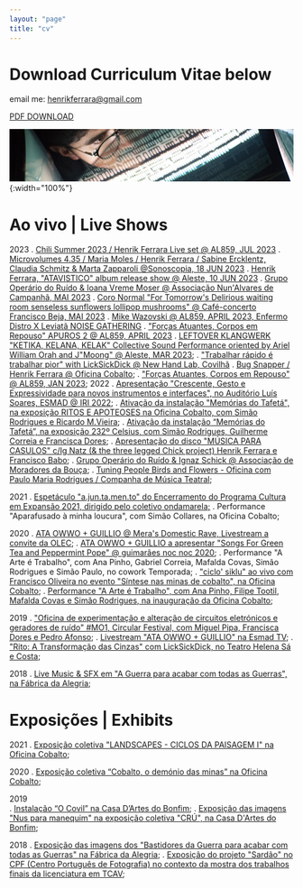 ```yaml
---
layout: "page"
title: "cv"
---
```


# Download Curriculum Vitae below

email me: henrikferrara@gmail.com

[PDF DOWNLOAD](assets/cv/CV_Henrik_01_2023.pdf)

![Banner BC 2019](assets/cv/banner_bandcamp_2019.jpg){:width="100%"}


# Ao vivo | Live Shows
2023
. [Chili Summer 2023 / Henrik Ferrara Live set @ AL859, JUL 2023][ATAWORMCHILI]
. [Microvolumes 4.35 / Maria Moles / Henrik Ferrara / Sabine Ercklentz, Claudia Schmitz & Marta Zapparoli @Sonoscopia, 18 JUN 2023][ATASONOS]
. [Henrik Ferrara, "ATAVISTICO" album release show @ Aleste, 10 JUN 2023][ATAVISTICOALESTE]
. [Grupo Operário do Ruído & Ioana Vreme Moser @ Associação Nun'Alvares de Campanhã, MAI 2023][GORIOANA]
. [Coro Normal "For Tomorrow's Delirious waiting room senseless sunflowers lollipop mushrooms" @ Café-concerto Francisco Beja, MAI 2023][CORONORMAL1]
. [Mike Wazovski @ AL859, APRIL 2023, Enfermo Distro X Leviatã NOISE GATHERING][MIKE]
. ["Forças Atuantes, Corpos em Repouso" APUROS 2 @ AL859, APRIL 2023][FACR22]
. [LEFTOVER KLANGWERK "KETIKA, KELANA, KELAK" Collective Sound Performance oriented by Ariel William Orah and J"Moong" @ Aleste, MAR 2023][KLANGWERK];
. ["Trabalhar rápido é trabalhar pior" with LickSickDick @ New Hand Lab, Covilhã][NHLshow]
. [Bug Snapper / Henrik Ferrara @ Oficina Cobalto][BUGHENRIK];
. ["Forças Atuantes, Corpos em Repouso" @ AL859, JAN 2023][FACR27];
2022
. [Apresentação "Crescente, Gesto e Expressividade para novos instrumentos e interfaces", no Auditório Luís Soares, ESMAD @ IRI 2022](assets/cv/IRI_2022.PNG);
. [Ativação da instalação "Memórias do Tafetá", na exposição RITOS E APOTEOSES na Oficina Cobalto, com Simão Rodrigues e Ricardo M.Vieira][MemoriasTafeta2];
. [Ativação da instalação “Memórias do Tafetá”, na exposição 232º Celsius, com Simão Rodrigues, Guilherme Correia e Francisca Dores][MemoriasTafeta];
. [Apresentação do disco "MÚSICA PARA CASULOS" c/Ig Natz (& the three legged Chick project) Henrik Ferrara e Francisco Babo][CASULOS];
. [Grupo Operário do Ruído & Ignaz Schick @ Associação de Moradores da Bouça][GORIGNAZ];
. [Tuning People Birds and Flowers - Oficina com Paulo Maria Rodrigues / Companha de Música Teatral][BIRDSANDFLOWERS];

2021
. [Espetáculo "a.jun.ta.men.to" do Encerramento do Programa Cultura em Expansão 2021, dirigido pelo coletivo ondamarela;][AJUNTA]
. Performance "Aparafusado à minha loucura", com Simão Collares, na Oficina Cobalto;

2020
. [ATA OWWO + GUILLIO @ Mera's Domestic Rave, Livestream a convite da OLEC][ATAGILOLEC];
. [ATA OWWO + GUILLIO a apresentar "Songs For Green Tea and Peppermint Pope" @ guimarães noc noc 2020][ATAGILNOCNOC];
. Performance "A Arte é Trabalho", com Ana Pinho, Gabriel Correia, Mafalda Covas, Simão Rodrigues e Simão Paulo, no cowork Temporada;
. ["ciclo' siklu" ao vivo com Francisco Oliveira no evento "Síntese nas minas de cobalto", na Oficina Cobalto][SIKLU];
. [Performance "A Arte é Trabalho", com Ana Pinho, Filipe Tootil, Mafalda Covas e Simão Rodrigues, na inauguração da Oficina Cobalto][INAU_COBALTO];

2019
. ["Oficina de experimentação e alteração de circuitos eletrónicos e geradores de ruído" #MO1, Circular Festival, com Miguel Pipa, Francisca Dores e Pedro Afonso][MODOS];
. [Livestream "ATA OWWO + GUILLIO" na Esmad TV][ATAGILESMAD];
. ["Rito: A Transformação das Cinzas" com LickSickDick, no Teatro Helena Sá e Costa](/assets/cv/cartaz_rito_19_lsd.jpg);

2018
. [Live Music & SFX em "A Guerra para acabar com todas as Guerras", na Fábrica da Alegria][AGUERRA];

# Exposições | Exhibits
2021
. [Exposição coletiva "LANDSCAPES - CICLOS DA PAISAGEM I" na Oficina Cobalto](/assets/cv/landscapes2_cobalto_2021.jpg);

2020
. [Exposição coletiva “Cobalto, o demónio das minas” na Oficina Cobalto](/assets/cv/cobalto2020_expo_col.jpg);

2019  
. [Instalação “O Covil” na Casa D’Artes do Bonfim][OCOVIL];
. [Exposição das imagens "Nus para manequim" na exposição coletiva "CRÚ", na Casa D'Artes do Bonfim][LINKNUS];

2018 
. [Exposição das imagens dos "Bastidores da Guerra para acabar com todas as Guerras" na Fábrica da Alegria][FOTOSAGUERRA];
. [Exposição do projeto "Sardão" no CPF (Centro Português de Fotografia) no contexto da mostra dos trabalhos finais da licenciatura em TCAV][FOTOSSARDAO];

[AGUERRA]: https://youtu.be/j26LGHuq4WI
[ATAGILESMAD]: https://youtu.be/tlLY3H3FFDs
[MODOS]: https://www.instagram.com/p/B3-Zv7mJe4n/
[INAU_COBALTO]: https://youtu.be/3XxuQCeeTZw
[SIKLU]: https://youtu.be/FtGh3A-eWp4
[ATAGILNOCNOC]: https://www.thresholdmagazine.pt/2020/10/fotogaleria-ata-owwo-guillio-guimaraes.html
[ATAGILOLEC]: https://youtu.be/aMxW1Y3qvkA
[FOTOSSARDAO]: https://sites.google.com/view/henrik-ferrara/works/photography#h.qat9ir3bz6xm
[FOTOSAGUERRA]: https://sites.google.com/view/henrik-ferrara/works/photography#h.8807bp2yfv47
[LINKNUS]: https://sites.google.com/view/henrik-ferrara/works/photography?authuser=0#h.hvevk8qo9iba
[OCOVIL]: https://youtu.be/VkEyyWvcuZY
[BIRDSANDFLOWERS]:https://www.facebook.com/media/set/?vanity=CulturaEmExpansao&set=a.3182831341945773
[AJUNTA]: https://www.culturaemexpansao.pt/multimedia-detalhe/a-jun-ta-men-to-ondamarela/
[GORIGNAZ]: https://www.culturaemexpansao.pt/sessao/grupo-operario-do-ruido-andamp-ignaz-schick/
[CASULOS]: https://fb.me/e/3dxBC6nRj
[MemoriasTafeta]: https://www.instagram.com/reel/Ck_Rno0Jj0C/
[MemoriasTafeta2]: https://www.instagram.com/p/CmUdbErs8eT/
[FACR27]: https://www.instagram.com/p/CoA8ykUMxYs/
[BUGHENRIK]: https://www.instagram.com/p/CoX8Y4Qsmyc/
[NHLshow]: https://www.instagram.com/p/CqntLqTsbU3/
[KLANGWERK]:https://www.soydivision.berlin/leftover-klangwerk
[MIKE]:https://enfermodistro.blogspot.com/2023/04/noise-gathering-15th-april-al859.html
[GORIOANA]:https://www.culturaemexpansao.pt/en/sessao/grupo-operario-do-ruido-andamp-ioana-vreme-moser/
[ATAVISTICOALESTE]:https://www.facebook.com/photo/?fbid=578500207697139&set=a.419717393575422
[ATASONOS]:https://www.goethe.de/ins/pt/pt/ver.cfm?event_id=24834943
[ATAWORMCHILI]:https://www.instagram.com/p/Cuze0RHIgFR/?img_index=7
[CORONORMAL1]:https://www.instagram.com/p/CrydoDhs01n/
[FACR22]:https://www.instagram.com/p/CseCz1LNRGF/
